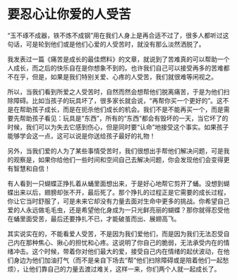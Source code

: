 # 要忍心让你爱的人受苦

“玉不琢不成器，铁不炼不成钢”用在我们人身上是再合适不过了，很多人都听过这句话，可是轮到他们或是他们心爱的人受苦时，就没有那么淡然洒脱了。 

我发表过一篇《痛苦是成长的最佳燃料》的文章，就说到了苦难真的可以帮助一个人成长，而之后的快乐自在是你想象不到的。也许我们自己可以接受再多的苦难都不在乎，但是，如果是我们特别关爱、心疼的人受苦，我们就很难等闲视之。 

所以，当我们看到所爱之人受苦时，自然而然会想帮他们脱离痛苦，于是为他们扫除障碍。比如当孩子的玩具坏了，很多家长就会说，“再帮你买一个更好的”。这不是在帮助孩子成长，而是在扼杀他们成长的机会。我们不是不能再买一个，而是需要先帮助孩子看见：玩具是“东西”，所有的“东西”都会有毁坏的一天，当它坏了的时候，我们可以为失去它感到伤心，但是同时要“认命”地接受这个事实。如果孩子能够学会这一点，这可以说是你送给孩子最好的礼物！ 

另外，当我们爱的人为了某些事情受苦时，我们很想出手帮他们解决问题，可是我的观察是，如果你给他们一些时间和空间自己去解决问题，你会发现他们会变得更有智慧和自信！ 

有人看到一只蝴蝶正挣扎着从蛹里面想出来，于是好心地帮它剪开了蛹。没想到蝴蝶出来以后，翅膀却张不开，最后死了。那个挣扎的过程正是它需要的成长过程，你让它当时舒服了，可是未来它却没有力量去面对生命中更多的挑战。你希望自己爱的人永远做毛毛虫，还是希望他化身成为一只光鲜亮丽的蝴蝶？那你就得忍受他在蛹里面受苦，最后还要挣扎不已，才能破茧而出、展翅高飞。 

其实说实在的，不能看爱人受苦，不是因为我们爱他们，而是因为我们无法忍受自己内在那种焦心、揪心的担忧和心疼。这说明了你自己的脆弱，无法承受内在的情绪冲击。这个时候，带着你对他们最大的爱，接受自己内在情绪的起伏波动，在他们身边为他们加油打气（而不是亲自下场去“帮”他们扫除障碍或是陪着他们一起愁烦），让他们靠自己的力量去渡过难关，这样一来，你们两个人就一起成长了。
